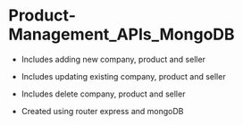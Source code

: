 # Product-Management_APIs_MongoDB
* Includes adding new company, product and seller

* Includes updating existing company, product and seller

* Includes delete company, product and seller

* Created using router express and mongoDB
